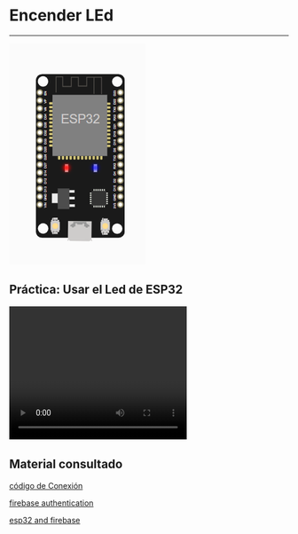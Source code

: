 # Encender LEd
------------------------------------------

![imagen](led.png)

## Práctica: Usar el Led de  ESP32

<video width="320" height="240" controls>
  <source src="./video.mp4" type="video/mp4">
</video>

## Material consultado
[código de Conexión](https://raw.githubusercontent.com/ComputadorasySensores/Capitulo45/refs/heads/main/main.py)

[firebase authentication](https://www.telerik.com/blogs/firebase-authentication-using-custom-token)

[esp32 and firebase](https://medium.com/firebase-developers/getting-started-with-esp32-and-firebase-1e7f19f63401)